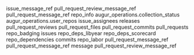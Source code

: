 issue_message_ref 
pull_request_review_message_ref 
pull_request_message_ref
repo_info
augur_operations.collection_status 
augur_operations.user_repos 
issue_assignees 
releases 
pull_request_reviews
pull_request_files 
pull_request_commits 
pull_requests
repo_badging 
issues 
repo_deps_libyear
repo_deps_scorecard 
repo_dependencies 
commits 
repo_labor 
pull_request_message_ref 
pull_request_message_ref 
message 
pull_request_review_message_ref 
          